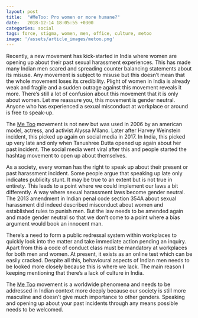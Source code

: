 ```yaml
---
layout: post
title:  "#MeToo: Pro women or more humane?"
date:   2018-12-14 18:05:55 +0300
categories: social
tags: force, stigma, women, men, office, culture, metoo 
image: '/assets/article_images/metoo.png'
---
```

Recently, a new movement has kick-started in India where women are opening up about their past sexual harassment experiences. This has made many Indian men scared and spreading counter balancing statements about its misuse. Any movement is subject to misuse but this doesn’t mean that the whole movement loses its credibility. Plight of women in India is already weak and fragile and a sudden outrage against this movement reveals it more. There’s still a lot of confusion about this movement that it is only about women. Let me reassure you, this movement is gender neutral. Anyone who has experienced a sexual misconduct at workplace or around is free to speak-up.

The [Me Too](https://metoomvmt.org/) movement is not new but was used in 2006 by an american model, actress, and activist Alyssa Milano. Later after Harvey Weinstein incident, this picked up again on social media in 2017. In India, this picked up very late and only when Tanushree Dutta opened up again about her past incident. The social media went viral after this and people started the hashtag movement to open up about themselves.

As a society, every woman has the right to speak up about their present or past harassment incident. Some people argue that speaking up late only indicates publicity stunt. It may be true to an extent but is not true in entirety. This leads to a point where we could implement our laws a bit differently. A way where sexual harassment laws become gender neutral. The 2013 amendment in Indian penal code section 354A about sexual harassment did indeed described misconduct about women and established rules to punish men. But the law needs to be amended again and made gender neutral so that we don’t come to a point where a bias argument would book an innocent man.

There’s a need to form a public redressal system within workplaces to quickly look into the matter and take immediate action pending an inquiry. Apart from this a code of conduct class must be mandatory at workplaces for both men and women. At present, it exists as an online test which can be easily cracked. Despite all this, behavioural aspects of Indian men needs to be looked more closely because this is where we lack. The main reason I keeping mentioning that there’s a lack of culture in India.

The [Me Too](https://metoomvmt.org/) movement is a worldwide phenomena and needs to be addressed in Indian context more deeply because our society is still more masculine and doesn’t give much importance to other genders. Speaking and opening up about your past incidents through any means possible needs to be welcomed.
